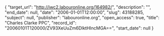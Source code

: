 {
  "target_url": "http://iwc2.labouronline.org/164982/", 
  "description": "", 
  "end_date": null, 
  "date": "2006-01-01T12:00:00", 
  "slug": 43188285, 
  "subject": null, 
  "publisher": "labouronline.org", 
  "open_access": true, 
  "title": "Charles Clarke PPC", 
  "record_id": "20060101T120000/ZV93XeUuZm6DlktHIncMGA==", 
  "start_date": null
}

